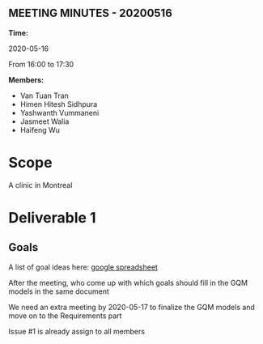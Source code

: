 MEETING MINUTES - 20200516
---

**Time:**

2020-05-16

From 16:00 to 17:30

**Members:**

* Van Tuan Tran
* Himen Hitesh Sidhpura
* Yashwanth Vummaneni
* Jasmeet Walia
* Haifeng Wu


# Scope

A clinic in Montreal

# Deliverable 1

## Goals

A list of goal ideas here: [google spreadsheet](https://docs.google.com/spreadsheets/d/1okAbf8DgNcxzFSiG-MyTwVXv67tJ-4jB3k-Z1MkyouM/edit?usp=sharing)

After the meeting, who come up with which goals should fill in the GQM models in the same document

We need an extra meeting by 2020-05-17 to finalize the GQM models and move on to the Requirements part

Issue #1 is already assign to all members